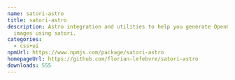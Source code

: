 ```yaml
---
name: satori-astro
title: satori-astro
description: Astro integration and utilities to help you generate OpenGraph
  images using satori.
categories:
  - css+ui
npmUrl: https://www.npmjs.com/package/satori-astro
homepageUrl: https://github.com/florian-lefebvre/satori-astro
downloads: 555
---
```

